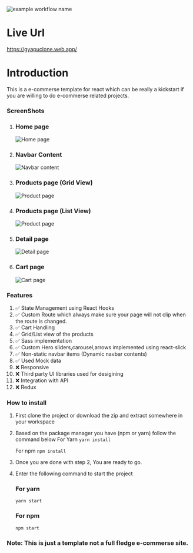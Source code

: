 ![example workflow name](https://github.com/aashishshrestha5532/ecommersesample/workflows/Deployment/badge.svg)


# Live Url
https://gyapuclone.web.app/

# Introduction

This is a e-commerse template for react which can be really a kickstart if you are willing to do e-commerse related projects.

### ScreenShots

1. ### Home page

   ![Home page](./s1.png)

2. ### Navbar Content

   ![Navbar content](./s6.png)

3. ### Products page (Grid View)

   ![Product page](./s2.png)

4. ### Products page (List View)

   ![Product page](./s5.png)

5. ### Detail page

   ![Detail page](./s3.png)

6. ### Cart page
   ![Cart page](./s4.png)

### Features

1. ✅ State Management using React Hooks
2. ✅ Custom Route which always make sure your page will not clip when the route is changed.
3. ✅ Cart Handling
4. ✅ Grid/List view of the products
5. ✅ Sass implementation
6. ✅ Custom Hero sliders,carousel,arrows implemented using react-slick
7. ✅ Non-static navbar items (Dynamic navbar contents)
8. ✅ Used Mock data
9. ❌ Responsive
10. ❌ Third party UI libraries used for desigining
11. ❌ Integration with API
12. ❌ Redux

### How to install

1. First clone the project or download the zip and extract somewhere in your workspace
2. Based on the package manager you have (npm or yarn) follow the command below
   For Yarn
   `yarn install`

   For npm
   `npm install`

3. Once you are done with step 2, You are ready to go.
4. Enter the following command to start the project

   ### For yarn

   `yarn start`

   ### For npm

   `npm start`

### Note: This is just a template not a full fledge e-commerse site.
